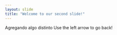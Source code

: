 ```yaml
---
layout: slide
title: "Welcome to our second slide!"
---
```

Agregando algo distinto
Use the left arrow to go back!
